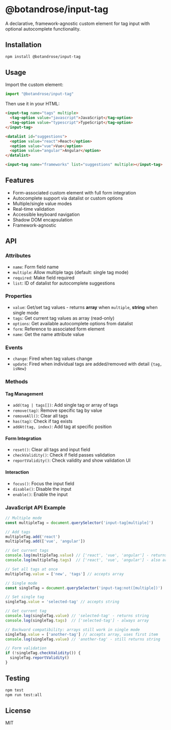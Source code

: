 # @botandrose/input-tag

A declarative, framework-agnostic custom element for tag input with optional autocomplete functionality.

## Installation

```bash
npm install @botandrose/input-tag
```

## Usage

Import the custom element:

```javascript
import "@botandrose/input-tag"
```

Then use it in your HTML:

```html
<input-tag name="tags" multiple>
  <tag-option value="javascript">JavaScript</tag-option>
  <tag-option value="typescript">TypeScript</tag-option>
</input-tag>

<datalist id="suggestions">
  <option value="react">React</option>
  <option value="vue">Vue</option>
  <option value="angular">Angular</option>
</datalist>

<input-tag name="frameworks" list="suggestions" multiple></input-tag>
```

## Features

- Form-associated custom element with full form integration
- Autocomplete support via datalist or custom options
- Multiple/single value modes
- Real-time validation
- Accessible keyboard navigation
- Shadow DOM encapsulation
- Framework-agnostic

## API

### Attributes

- `name`: Form field name
- `multiple`: Allow multiple tags (default: single tag mode)
- `required`: Make field required
- `list`: ID of datalist for autocomplete suggestions

### Properties

- `value`: Get/set tag values - returns **array** when `multiple`, **string** when single mode
- `tags`: Get current tag values as array (read-only)
- `options`: Get available autocomplete options from datalist
- `form`: Reference to associated form element
- `name`: Get the name attribute value

### Events

- `change`: Fired when tag values change
- `update`: Fired when individual tags are added/removed with detail `{tag, isNew}`

### Methods

#### Tag Management
- `add(tag | tags[])`: Add single tag or array of tags
- `remove(tag)`: Remove specific tag by value
- `removeAll()`: Clear all tags
- `has(tag)`: Check if tag exists
- `addAt(tag, index)`: Add tag at specific position

#### Form Integration
- `reset()`: Clear all tags and input field
- `checkValidity()`: Check if field passes validation
- `reportValidity()`: Check validity and show validation UI

#### Interaction
- `focus()`: Focus the input field
- `disable()`: Disable the input
- `enable()`: Enable the input

### JavaScript API Example

```javascript
// Multiple mode
const multipleTag = document.querySelector('input-tag[multiple]')

// Add tags
multipleTag.add('react')
multipleTag.add(['vue', 'angular'])

// Get current tags
console.log(multipleTag.value) // ['react', 'vue', 'angular'] - returns array
console.log(multipleTag.tags)  // ['react', 'vue', 'angular'] - also array

// Set all tags at once
multipleTag.value = ['new', 'tags'] // accepts array

// Single mode
const singleTag = document.querySelector('input-tag:not([multiple])')

// Set single tag
singleTag.value = 'selected-tag' // accepts string

// Get current tag
console.log(singleTag.value) // 'selected-tag' - returns string
console.log(singleTag.tags)  // ['selected-tag'] - always array

// Backward compatibility: arrays still work in single mode
singleTag.value = ['another-tag'] // accepts array, uses first item
console.log(singleTag.value) // 'another-tag' - still returns string

// Form validation
if (!singleTag.checkValidity()) {
  singleTag.reportValidity()
}
```

## Testing

```bash
npm test
npm run test:all
```

## License

MIT
